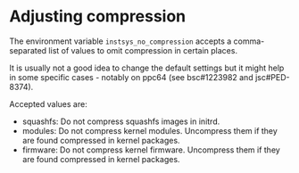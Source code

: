 # Adjusting compression

The environment variable `instsys_no_compression` accepts a comma-separated
list of values to omit compression in certain places.

It is usually not a good idea to change the default settings but it might
help in some specific cases - notably on ppc64 (see bsc#1223982 and jsc#PED-8374).

Accepted values are:

- squashfs: Do not compress squashfs images in initrd.
- modules: Do not compress kernel modules. Uncompress them if they are found compressed in kernel packages.
- firmware: Do not compress kernel firmware. Uncompress them if they are found compressed in kernel packages.
